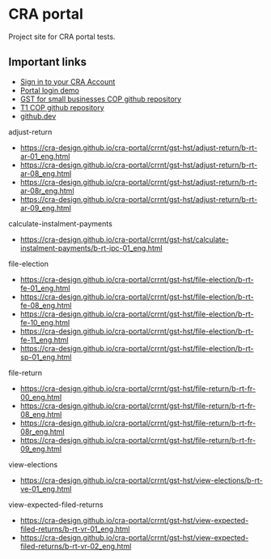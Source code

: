 # CRA portal

Project site for CRA portal tests. 

## Important links

- [Sign in to your CRA Account](https://cra-design.github.io/cra-portal/index.html)
- [Portal login demo](https://psi3b8.axshare.com/wel-01_eng.html?code=2591eff34de5015c197a7a422f2bec7a)
- [GST for small businesses COP github repository](https://github.com/cra-design/gst-hst-business/)
- [T1 COP github repository](https://github.com/cra-design/T1-cop/)
- [github.dev](https://github.dev/cra-design/cra-portal/blob/main/)

adjust-return

- https://cra-design.github.io/cra-portal/crrnt/gst-hst/adjust-return/b-rt-ar-01_eng.html
- https://cra-design.github.io/cra-portal/crrnt/gst-hst/adjust-return/b-rt-ar-08_eng.html
- https://cra-design.github.io/cra-portal/crrnt/gst-hst/adjust-return/b-rt-ar-08r_eng.html
- https://cra-design.github.io/cra-portal/crrnt/gst-hst/adjust-return/b-rt-ar-09_eng.html

calculate-instalment-payments

- https://cra-design.github.io/cra-portal/crrnt/gst-hst/calculate-instalment-payments/b-rt-ipc-01_eng.html

file-election

- https://cra-design.github.io/cra-portal/crrnt/gst-hst/file-election/b-rt-fe-01_eng.html
- https://cra-design.github.io/cra-portal/crrnt/gst-hst/file-election/b-rt-fe-08_eng.html
- https://cra-design.github.io/cra-portal/crrnt/gst-hst/file-election/b-rt-fe-10_eng.html
- https://cra-design.github.io/cra-portal/crrnt/gst-hst/file-election/b-rt-fe-11_eng.html
- https://cra-design.github.io/cra-portal/crrnt/gst-hst/file-election/b-rt-sp-01_eng.html

file-return

- https://cra-design.github.io/cra-portal/crrnt/gst-hst/file-return/b-rt-fr-00_eng.html
- https://cra-design.github.io/cra-portal/crrnt/gst-hst/file-return/b-rt-fr-08_eng.html
- https://cra-design.github.io/cra-portal/crrnt/gst-hst/file-return/b-rt-fr-08r_eng.html
- https://cra-design.github.io/cra-portal/crrnt/gst-hst/file-return/b-rt-fr-09_eng.html

view-elections

- https://cra-design.github.io/cra-portal/crrnt/gst-hst/view-elections/b-rt-ve-01_eng.html

view-expected-filed-returns

- https://cra-design.github.io/cra-portal/crrnt/gst-hst/view-expected-filed-returns/b-rt-vr-01_eng.html
- https://cra-design.github.io/cra-portal/crrnt/gst-hst/view-expected-filed-returns/b-rt-vr-02_eng.html
